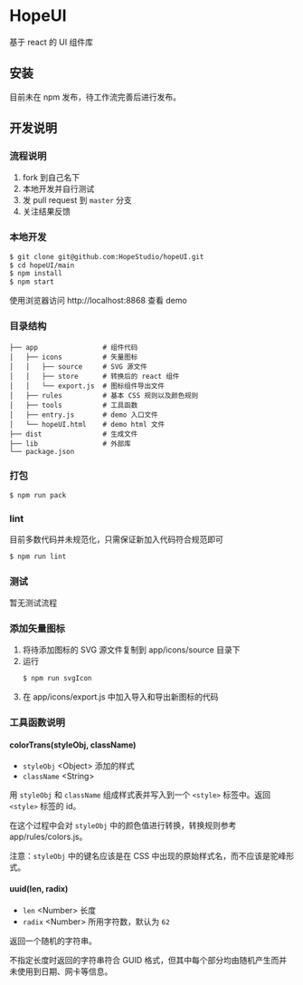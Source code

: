 # HopeUI
基于 react 的 UI 组件库

## 安装
目前未在 npm 发布，待工作流完善后进行发布。

## 开发说明

### 流程说明

1. fork 到自己名下
2. 本地开发并自行测试
3. 发 pull request 到 `master` 分支
4. 关注结果反馈

### 本地开发
```bash
$ git clone git@github.com:HopeStudio/hopeUI.git
$ cd hopeUI/main
$ npm install
$ npm start
```
使用浏览器访问 http://localhost:8868 查看 demo

### 目录结构
```
├── app                # 组件代码
│   ├── icons          # 矢量图标
│   │   ├── source     # SVG 源文件
│   │   ├── store      # 转换后的 react 组件
│   │   └── export.js  # 图标组件导出文件
│   ├── rules          # 基本 CSS 规则以及颜色规则
│   ├── tools          # 工具函数
│   ├── entry.js       # demo 入口文件
│   └── hopeUI.html    # demo html 文件
├── dist               # 生成文件
├── lib                # 外部库
└── package.json
```

### 打包
```bash
$ npm run pack
```

### lint
目前多数代码并未规范化，只需保证新加入代码符合规范即可
```bash
$ npm run lint
```

### 测试
暂无测试流程

### 添加矢量图标

1. 将待添加图标的 SVG 源文件复制到 app/icons/source 目录下
2. 运行
   ```bash
   $ npm run svgIcon
   ```
3. 在 app/icons/export.js 中加入导入和导出新图标的代码

### 工具函数说明

#### colorTrans(styleObj, className)
- `styleObj` &lt;Object> 添加的样式
- `className` &lt;String>

用 `styleObj` 和 `className` 组成样式表并写入到一个 `<style>` 标签中。返回 `<style>` 标签的 id。

在这个过程中会对 `styleObj` 中的颜色值进行转换，转换规则参考 app/rules/colors.js。

注意：`styleObj` 中的键名应该是在 CSS 中出现的原始样式名，而不应该是驼峰形式。

#### uuid(len, radix)
- `len` &lt;Number> 长度
- `radix` &lt;Number> 所用字符数，默认为 `62`

返回一个随机的字符串。

不指定长度时返回的字符串符合 GUID 格式，但其中每个部分均由随机产生而并未使用到日期、网卡等信息。


